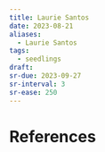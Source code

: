 ```yaml
---
title: Laurie Santos
date: 2023-08-21
aliases:
  - Laurie Santos
tags:
  - seedlings
draft:
sr-due: 2023-09-27
sr-interval: 3
sr-ease: 250
---
```


# References

